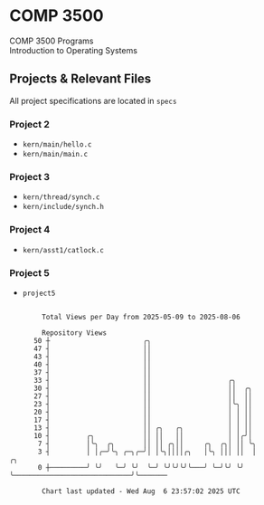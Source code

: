 # COMP 3500
COMP 3500 Programs  
Introduction to Operating Systems  
## Projects & Relevant Files
All project specifications are located in `specs`
### Project 2
- `kern/main/hello.c`
- `kern/main/main.c`
### Project 3
- `kern/thread/synch.c`
- `kern/include/synch.h`
### Project 4
- `kern/asst1/catlock.c`
### Project 5
- `project5`

```

        Total Views per Day from 2025-05-09 to 2025-08-06

        Repository Views
      50 ┼                       ╭╮
      47 ┤                       ││
      43 ┤                       ││
      40 ┤                       ││
      37 ┤                       ││
      33 ┤                       ││                   ╭╮
      30 ┤                       ││                   ││  ╭╮
      27 ┤                       ││                   ││  ││
      23 ┤                       ││                   │╰╮ ││
      20 ┤                       ││                   │ │ ││
      17 ┤                       ││                   │ │ ││
      13 ┤                       ││ ╭╮   ╭╮           │ │ ││
      10 ┤         ╭╮            ││ ││   ││           │ │╭╯│
       7 ┤         │╰╮  ╭╮       ││ ││ ╭╮││     ╭╮  ╭╮│ ││ ╰╮
       3 ┤         │ │╭─╯╰╮ ╭─╮╭─╯│ │╰╮││││╭╮   │╰╮ │││ ││  │                             ╭╮
       0 ┼─────────╯ ╰╯   ╰─╯ ╰╯  ╰─╯ ╰╯╰╯╰╯╰───╯ ╰─╯╰╯ ╰╯  ╰─────────────────────────────╯╰───────

        Chart last updated - Wed Aug  6 23:57:02 2025 UTC
        
```
